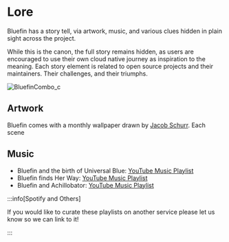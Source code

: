 # Lore

Bluefin has a story tell, via artwork, music, and various clues hidden in plain sight across the project. 

While this is the canon, the full story remains hidden, as users are encouraged to use their own cloud native journey as inspiration to the meaning. Each story element is related to open source projects and their maintainers. Their challenges, and their triumphs. 

![BluefinCombo_c](https://github.com/user-attachments/assets/672bcdbb-b327-4d26-a9f2-40a805d3967d)

## Artwork

Bluefin comes with a monthly wallpaper drawn by [Jacob Schurr](https://www.etsy.com/shop/JSchnurrCommissions). Each scene 


## Music

- Bluefin and the birth of Universal Blue: [YouTube Music Playlist](https://music.youtube.com/playlist?list=PLhiPP9M5fgWHFlG3TS27gyOCQl4Dg115W&si=KfYPk3sBOM8HeRLW)
- Bluefin finds Her Way: [YouTube Music Playlist](https://music.youtube.com/playlist?list=PLhiPP9M5fgWEvnp3w66WmcgiKvStzKXl9&si=eLmaXtQ6hbqU3LTV)
- Bluefin and Achillobator: [YouTube Music Playlist](https://music.youtube.com/playlist?list=PLhiPP9M5fgWEZbkq6ZhaHA4b4UqLwZNxt&si=52Te8K6UlFW7DwoF)

:::info[Spotify and Others]

If you would like to curate these playlists on another service please let us know so we can link to it!

:::

